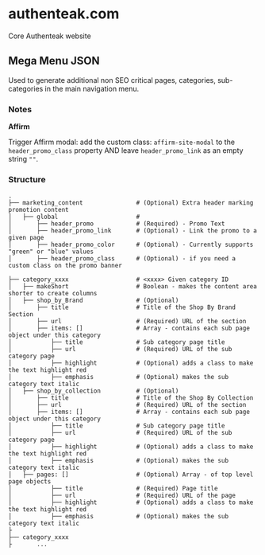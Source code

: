 # authenteak.com
Core Authenteak website 

## Mega Menu JSON

Used to generate additional non SEO critical pages, categories, sub-categories in the main navigation menu.

### Notes

**Affirm**

Trigger Affirm modal: add the custom class: `affirm-site-modal` to the `header_promo_class` property AND leave `header_promo_link` as an empty string `""`.

### Structure
```
.
├── marketing_content				# (Optional) Extra header marking promotion content
│   ├── global						# 
│   	├── header_promo 			# (Required) - Promo Text
│   	├── header_promo_link 		# (Optional) - Link the promo to a given page
│   	├── header_promo_color 		# (Optional) - Currently supports "green" or "blue" values
│   	├── header_promo_class 		# (Optional) - if you need a custom class on the promo banner

├── category_xxxx					# <xxxx> Given category ID
│   ├── makeShort					# Boolean - makes the content area shorter to create columns
│   ├── shop_by_Brand				# (Optional)
│   	├── title 					# Title of the Shop By Brand Section
│   	├── url 					# (Required) URL of the section
│   	├── items: [] 				# Array - contains each sub page object under this category
│   		├── title 				# Sub category page title
│   		├── url 				# (Required) URL of the sub category page
│   		├── highlight 			# (Optional) adds a class to make the text highlight red
│   		├── emphasis 			# (Optional) makes the sub category text italic
│   ├── shop_by_collection 			# (Optional) 
│   	├── title 					# Title of the Shop By Collection
│   	├── url 					# (Required) URL of the section
│   	├── items: [] 				# Array - contains each sub page object under this category
│   		├── title 				# Sub category page title
│   		├── url 				# (Required) URL of the sub category page
│   		├── highlight 			# (Optional) adds a class to make the text highlight red
│   		├── emphasis 			# (Optional) makes the sub category text italic
│   ├── pages: [] 					# (Optional) Array - of top level page objects
│   		├── title 				# (Required) Page title
│   		├── url 				# (Required) URL of the page
│   		├── highlight 			# (Optional) adds a class to make the text highlight red
│   		├── emphasis 			# (Optional) makes the sub category text italic
├
├── category_xxxx
├		...
```

